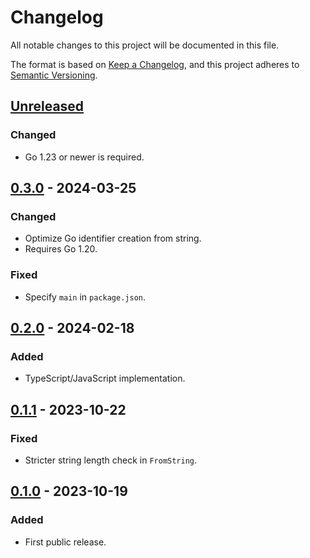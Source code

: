 # Changelog

All notable changes to this project will be documented in this file.

The format is based on [Keep a Changelog](https://keepachangelog.com/en/1.0.0/),
and this project adheres to [Semantic Versioning](https://semver.org/spec/v2.0.0.html).

## [Unreleased]

### Changed

- Go 1.23 or newer is required.

## [0.3.0] - 2024-03-25

### Changed

- Optimize Go identifier creation from string.
- Requires Go 1.20.

### Fixed

- Specify `main` in `package.json`.

## [0.2.0] - 2024-02-18

### Added

- TypeScript/JavaScript implementation.

## [0.1.1] - 2023-10-22

### Fixed

- Stricter string length check in `FromString`.

## [0.1.0] - 2023-10-19

### Added

- First public release.

[unreleased]: https://gitlab.com/tozd/identifier/-/compare/v0.3.0...main
[0.3.0]: https://gitlab.com/tozd/identifier/-/compare/v0.2.0...v0.3.0
[0.2.0]: https://gitlab.com/tozd/identifier/-/compare/v0.1.1...v0.2.0
[0.1.1]: https://gitlab.com/tozd/identifier/-/compare/v0.1.0...v0.1.1
[0.1.0]: https://gitlab.com/tozd/identifier/-/tags/v0.1.0

<!-- markdownlint-disable-file MD024 -->

